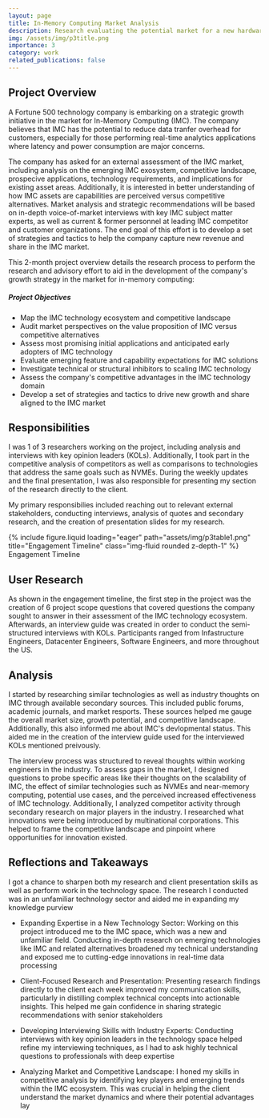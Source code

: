 ```yaml
---
layout: page
title: In-Memory Computing Market Analysis
description: Research evaluating the potential market for a new hardware-based IMC product
img: /assets/img/p3title.png
importance: 3
category: work
related_publications: false
---
```


## Project Overview

A Fortune 500 technology company is embarking on a strategic growth initiative in the market for In-Memory Computing (IMC). The company believes that IMC has the potential to reduce data tranfer overhead for customers, especially for those performing real-time analytics applications where latency and power consumption are major concerns.

The company has asked for an external assessment of the IMC market, including analysis on the emerging IMC exosystem, competitive landscape, prospecive applications, technology requirements, and implications for existing asset areas. Additionally, it is interested in better understanding of how IMC assets are capabilities are perceived versus competitive alternatives. Market analysis and strategic recommendations will be based on in-depth voice-of-market interviews with key IMC subject matter experts, as well as current & former personnel at leading IMC competitor and customer organizations. The end goal of this effort is to develop a set of strategies and tactics to help the company capture new revenue and share in the IMC market.

This 2-month project overview details the research process to perform the research and advisory effort to aid in the development of the company's growth strategy in the market for in-memory computing:

##### Project Objectives

-   Map the IMC technology ecosystem and competitive landscape
-   Audit market perspectives on the value proposition of IMC versus competitive alternatives
-   Assess most promising initial applications and anticipated early adopters of IMC technology
-   Evaluate emerging feature and capability expectations for IMC solutions
-   Investigate technical or structural inhibitors to scaling IMC technology
-   Assess the company's competitive advantages in the IMC technology domain
-   Develop a set of strategies and tactics to drive new growth and share aligned to the IMC market

## Responsibilities

I was 1 of 3 researchers working on the project, including analysis and interviews with key opinion leaders (KOLs). Additionally, I took part in the competitive analysis of competitors as well as comparisons to technologies that address the same goals such as NVMEs. During the weekly updates and the final presentation, I was also responsible for presenting my section of the research directly to the client.

My primary responsibilies included reaching out to relevant external stakeholders, conducting interviews, analysis of quotes and secondary research, and the creation of presentation slides for my research.

<div class="row">
    <div class="col-sm mt-3 mt-md-0">
        {% include figure.liquid loading="eager" path="assets/img/p3table1.png" title="Engagement Timeline" class="img-fluid rounded z-depth-1" %}
    </div>
</div>
<div class="caption">
    Engagement Timeline
</div>

## User Research

As shown in the engagement timeline, the first step in the project was the creation of 6 project scope questions that covered questions the company sought to answer in their assessment of the IMC technology ecosystem. Afterwards, an interview guide was created in order to conduct the semi-structured interviews with KOLs. Participants ranged from Infastructure Engineers, Datacenter Engineers, Software Engineers, and more throughout the US.

## Analysis

I started by researching similar technologies as well as industry thoughts on IMC through available secondary sources. This included public forums, academic journals, and market resports. These sources helped me gauge the overall market size, growth potential, and competitive landscape. Additionally, this also informed me about IMC's devlopmental status. This aided me in the creation of the interview guide used for the interviewed KOLs mentioned preivously.

The interview process was structured to reveal thoughts within working engineers in the industry. To assess gaps in the market, I designed questions to probe specific areas like their thoughts on the scalability of IMC, the effect of similar technologies such as NVMEs and near-memory computing, potential use cases, and the perceived increased effectiveness of IMC technology. Additionally, I analyzed competitor activity through secondary research on major players in the industry. I researched what innovations were being introduced by multinational corporations. This helped to frame the competitive landscape and pinpoint where opportunities for innovation existed.

## Reflections and Takeaways

I got a chance to sharpen both my research and client presentation skills as well as perform work in the technology space. The research I conducted was in an unfamiliar technology sector and aided me in expanding my knowledge purview

-   Expanding Expertise in a New Technology Sector: Working on this project introduced me to the IMC space, which was a new and unfamiliar field. Conducting in-depth research on emerging technologies like IMC and related alternatives broadened my technical understanding and exposed me to cutting-edge innovations in real-time data processing

-   Client-Focused Research and Presentation: Presenting research findings directly to the client each week improved my communication skills, particularly in distilling complex technical concepts into actionable insights. This helped me gain confidence in sharing strategic recommendations with senior stakeholders

-   Developing Interviewing Skills with Industry Experts: Conducting interviews with key opinion leaders in the technology space helped refine my interviewing techniques, as I had to ask highly technical questions to professionals with deep expertise

-   Analyzing Market and Competitive Landscape: I honed my skills in competitive analysis by identifying key players and emerging trends within the IMC ecosystem. This was crucial in helping the client understand the market dynamics and where their potential advantages lay
